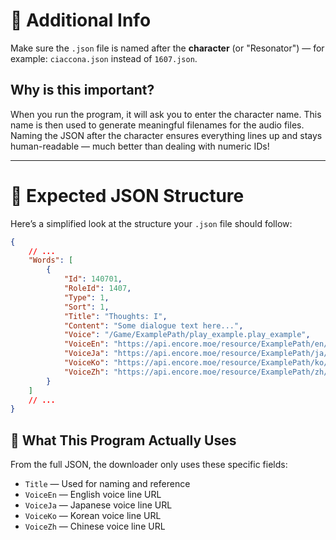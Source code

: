 # 📄 Additional Info

Make sure the `.json` file is named after the **character** (or "Resonator") — for example:
`ciaccona.json` instead of `1607.json`.

## Why is this important?

When you run the program, it will ask you to enter the character name. This name is then used to generate meaningful filenames for the audio files. Naming the JSON after the character ensures everything lines up and stays human-readable — much better than dealing with numeric IDs!

---

# 🧾 Expected JSON Structure

Here’s a simplified look at the structure your `.json` file should follow:

```json
{
    // ...
    "Words": [
        {
            "Id": 140701,
            "RoleId": 1407,
            "Type": 1,
            "Sort": 1,
            "Title": "Thoughts: I",
            "Content": "Some dialogue text here...",
            "Voice": "/Game/ExamplePath/play_example.play_example",
            "VoiceEn": "https://api.encore.moe/resource/ExamplePath/en/example.mp3",
            "VoiceJa": "https://api.encore.moe/resource/ExamplePath/ja/example.mp3",
            "VoiceKo": "https://api.encore.moe/resource/ExamplePath/ko/example.mp3",
            "VoiceZh": "https://api.encore.moe/resource/ExamplePath/zh/example.mp3"
        }
    ]
    // ...
}
```

## 🎯 What This Program Actually Uses

From the full JSON, the downloader only uses these specific fields:

* `Title` — Used for naming and reference
* `VoiceEn` — English voice line URL
* `VoiceJa` — Japanese voice line URL
* `VoiceKo` — Korean voice line URL
* `VoiceZh` — Chinese voice line URL
